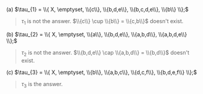 (a) $\tau_{1} = \\{ X, \emptyset, \\{c\\}, \\{b,d,e\\}, \\{b,c,d,e\\}, \\{b\\} \\};$

> $\tau_{1}$ is not the answer. $\\{c\\} \cup \\{b\\} = \\{c,b\\}$ doesn't exist.

(b) $\tau_{2} = \\{ X, \emptyset, \\{a\\}, \\{b,d,e\\}, \\{a,b,d\\}, \\{a,b,d,e\\} \\};$

> $\tau_{2}$ is not the answer. $\\{b,d,e\\} \cap \\{a,b,d\\} = \\{b,d\\}$ doesn't exist.

(c) $\tau_{3} = \\{ X, \emptyset, \\{b\\}, \\{a,b,c\\}, \\{d,c,f\\}, \\{b,d,e,f\\} \\};$

> $\tau_{3}$ is the answer. 